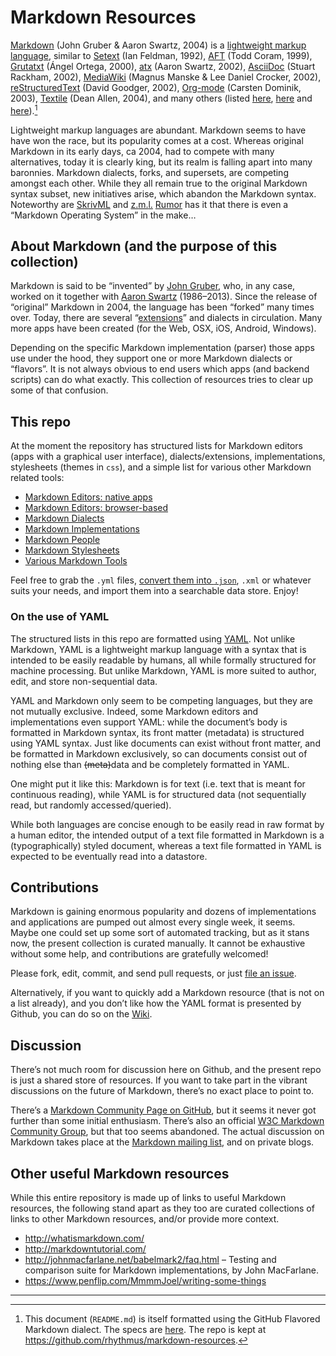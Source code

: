 # Markdown Resources

[Markdown](http://en.wikipedia.org/wiki/Markdown) (John Gruber & Aaron Swartz, 2004) is a [lightweight markup language](http://en.wikipedia.org/wiki/Lightweight_markup_language), similar to [Setext](http://en.wikipedia.org/wiki/Setext) (Ian Feldman, 1992), [AFT](http://www.maplefish.com/todd/aft.html) (Todd Coram, 1999), [Grutatxt](http://www.triptico.com/software/grutatxt.html) (Ángel Ortega, 2000), [atx](http://www.aaronsw.com/2002/atx/intro) (Aaron Swartz, 2002), [AsciiDoc](http://en.wikipedia.org/wiki/AsciiDoc) (Stuart Rackham, 2002), [MediaWiki](http://en.wikipedia.org/wiki/MediaWiki) (Magnus Manske & Lee Daniel Crocker, 2002), [reStructuredText](http://en.wikipedia.org/wiki/ReStructuredText) (David Goodger, 2002), [Org-mode](http://en.wikipedia.org/wiki/Org-mode) (Carsten Dominik, 2003), [Textile](http://en.wikipedia.org/wiki/Textile_(markup_language)) (Dean Allen, 2004), and many others (listed [here](http://en.wikipedia.org/wiki/Lightweight_markup_language#Comparison_of_language_features),
[here](http://micans.org/zoem/ecosphere.html) and [here](http://outl.sourceforge.net/lightweight.html)).[^1]

Lightweight markup languages are abundant. Markdown seems to have have won the race, but its popularity comes at a cost. Whereas original Markdown in its early days, ca 2004, had to compete with many alternatives, today it is clearly king, but its realm is falling apart into many baronnies. Markdown dialects, forks, and supersets, are competing amongst each other. While they all remain true to the original Markdown syntax subset, new initiatives arise, which abandon the Markdown syntax. Noteworthy are [SkrivML](http://markup.skriv.org/) and [z.](http://www.z-m-l.com/)[m.](http://zenmagiclove.com/marchforth/march-forth-manifesto.zml)[l.](http://zenmagiclove.com/phrase-change-display.html) [Rumor](https://twitter.com/jpleboeuf/status/459739776858718208) has it that there is even a “Markdown Operating System” in the make…


## About Markdown (and the purpose of this collection)

Markdown is said to be “invented” by [John Gruber](http://en.wikipedia.org/wiki/John_Gruber), who, in any case, worked on it together with [Aaron Swartz](http://en.wikipedia.org/wiki/Aaron_Swartz) (1986–2013). Since the release of “original” Markdown in 2004, the language has been “forked” many times over. Today, there are several “[extensions](http://en.wikipedia.org/wiki/Markdown_extensions)” and dialects in circulation. Many more apps have been created (for the Web, OSX, iOS, Android, Windows).

Depending on the specific Markdown implementation (parser) those apps use under the hood, they support one or more Markdown dialects or “flavors”. It is not always obvious to end users which apps (and backend scripts) can do what exactly. This collection of resources tries to clear up some of that confusion.


## This repo

At the moment the repository has structured lists for Markdown editors (apps with a graphical user interface), dialects/extensions, implementations, stylesheets (themes in `css`), and a simple list for various other Markdown related tools:

- [Markdown Editors: native apps](markdown-editors-nativeApps.yml)
- [Markdown Editors: browser-based](markdown-editors-browserBased.yml)
- [Markdown Dialects](markdown-dialects.yml)
- [Markdown Implementations](markdown-implementations.yml)
- [Markdown People](markdown-people.yml)
- [Markdown Stylesheets](markdown-stylesheets.yml)
- [Various Markdown Tools](markdown-tools.md)

Feel free to grab the `.yml` files, [convert them into `.json`](http://nodeca.github.io/js-yaml/), `.xml` or whatever suits your needs, and import them into a searchable data store. Enjoy!


### On the use of YAML

The structured lists in this repo are formatted using [YAML](http://en.wikipedia.org/wiki/YAML). Not unlike Markdown, YAML is a lightweight markup language with a syntax that is intended to be easily readable by  humans, all while formally structured for machine processing. But unlike Markdown, YAML is more suited to author, edit, and store non-sequential data.

YAML and Markdown only seem to be competing languages, but they are not mutually exclusive. Indeed, some Markdown editors and implementations even support YAML: while the document’s body is formatted in Markdown syntax, its front matter (metadata) is structured using YAML syntax. Just like documents can exist without front matter, and be formatted in Markdown exclusively, so can documents consist out of nothing else than ~~(meta)~~data and be completely formatted in YAML.

One might put it like this: Markdown is for text (i.e. text that is meant for continuous reading), while YAML is for structured data (not sequentially read, but randomly accessed/queried).

While both languages are concise enough to be easily read in raw format by a human editor, the intended output of a text file formatted in Markdown is a (typographically) styled document, whereas a text file formatted in YAML is expected to be eventually read into a datastore.


## Contributions

Markdown is gaining enormous popularity and dozens of implementations and applications are pumped out almost every single week, it seems. Maybe one could set up some sort of automated tracking, but as it stans now, the present collection is curated manually. It cannot be exhaustive without some help, and contributions are gratefully welcomed!

Please fork, edit, commit, and send pull requests, or just [file an issue](https://github.com/rhythmus/markdown-resources/issues).

Alternatively, if you want to quickly add a Markdown resource (that is not on a list already), and you don’t like how the YAML format is presented by Github, you can do so on the [Wiki](https://github.com/rhythmus/markdown-resources/wiki).


## Discussion

There’s not much room for discussion here on Github, and the present repo is just a shared store of resources. If you want to take part in the vibrant discussions on the future of Markdown, there’s no exact place to point to.

There’s a [Markdown Community Page on GitHub](http://markdown.github.io/), but it seems it never got further than some initial enthusiasm. There’s also an official [W3C Markdown Community Group](http://www.w3.org/community/markdown/), but that too seems abandoned. The actual discussion on Markdown takes place at the [Markdown mailing list](http://six.pairlist.net/mailman/listinfo/markdown-discuss), and on private blogs.


## Other useful Markdown resources

While this entire repository is made up of links to useful Markdown resources, the following stand apart as they too are curated collections of links to other Markdown resources, and/or provide more context.

- <http://whatismarkdown.com/>
- <http://markdowntutorial.com/>
- <http://johnmacfarlane.net/babelmark2/faq.html> – Testing and comparison suite for Markdown implementations, by John MacFarlane.
- <https://www.penflip.com/MmmmJoel/writing-some-things>

---

[^1]: This document (`README.md`) is itself formatted using the GitHub Flavored Markdown dialect. The specs are [here](https://help.github.com/articles/github-flavored-markdown). The repo is kept at <https://github.com/rhythmus/markdown-resources>.
